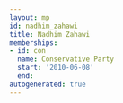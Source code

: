 ```yaml
---
layout: mp
id: nadhim_zahawi
title: Nadhim Zahawi
memberships:
- id: con
  name: Conservative Party
  start: '2010-06-08'
  end: 
autogenerated: true
---
```

